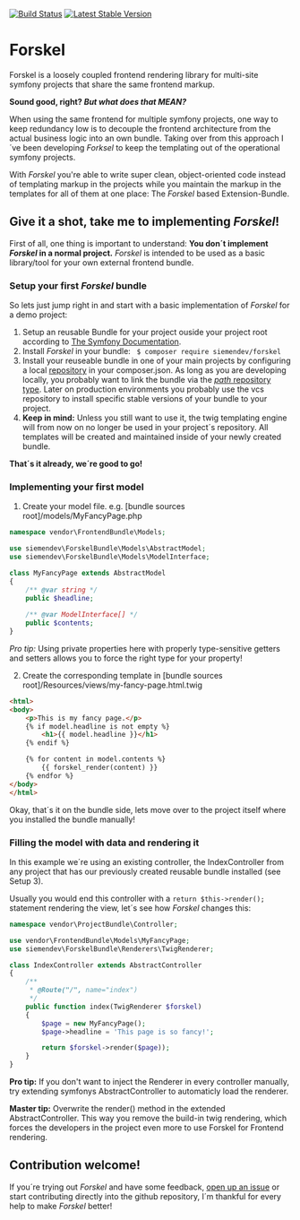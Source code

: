 [![Build Status](https://travis-ci.org/siemendev/forskel.svg?branch=master)](https://travis-ci.org/siemendev/forskel)
[![Latest Stable Version](https://poser.pugx.org/siemendev/forskel/v/stable)](https://packagist.org/packages/siemendev/forskel)

# Forskel

Forskel is a loosely coupled frontend rendering library for multi-site symfony projects that share the same frontend markup.

**Sound good, right? *But what does that MEAN?***

When using the same frontend for multiple symfony projects, one way to keep redundancy low is to decouple the frontend architecture from the actual business logic into an own bundle. Taking over from this approach I´ve been developing *Forksel* to keep the templating out of the operational symfony projects.

With *Forskel* you're able to write super clean, object-oriented code instead of templating markup in the projects while you  maintain the markup in the templates for all of them at one place: The *Forskel* based Extension-Bundle.

## Give it a shot, take me to implementing *Forskel*!

First of all, one thing is important to understand: **You don´t implement *Forskel* in a normal project.**
*Forskel* is intended to be used as a basic library/tool for your own external frontend bundle.


### Setup your first *Forskel* bundle
So lets just jump right in and start with a basic implementation of *Forskel* for a demo project:

1. Setup an reusable Bundle for your project ouside your project root according to [The Symfony Documentation](https://symfony.com/doc/4.1/bundles/best_practices.html).
2. Install *Forskel* in your bundle: ``` $ composer require siemendev/forskel```
3. Install your reuseable bundle in one of your main projects by configuring a local [repository](https://getcomposer.org/doc/05-repositories.md) in your composer.json. As long as you are developing locally, you probably want to link the bundle via the [*path* repository type](https://getcomposer.org/doc/05-repositories.md#path). Later on production environments you probably use the vcs repository to install specific stable versions of your bundle to your project.
4. **Keep in mind:** Unless you still want to use it, the twig templating engine will from now on no longer be used in your project´s repository. All templates will be created and maintained inside of your newly created bundle.

**That´s it already, we´re good to go!**

### Implementing your first model

1. Create your model file. e.g. [bundle sources root]/models/MyFancyPage.php
  ```php
  namespace vendor\FrontendBundle\Models;
  
  use siemendev\ForskelBundle\Models\AbstractModel;
  use siemendev\ForskelBundle\Models\ModelInterface;

  class MyFancyPage extends AbstractModel
  {
      /** @var string */
      public $headline;
      
      /** @var ModelInterface[] */
      public $contents;
  }
  ```
  *Pro tip:* Using private properties here with properly type-sensitive getters and setters allows you to force the right type for your property!
  
2. Create the corresponding template in [bundle sources root]/Resources/views/my-fancy-page.html.twig
  ```html
  <html>
  <body>
      <p>This is my fancy page.</p>
      {% if model.headline is not empty %}
          <h1>{{ model.headline }}</h1>
      {% endif %}

      {% for content in model.contents %}
          {{ forskel_render(content) }}
      {% endfor %}
  </body>
  </html>
  ```
  
Okay, that´s it on the bundle side, lets move over to the project itself where you installed the bundle manually!


### Filling the model with data and rendering it
In this example we´re using an existing controller, the IndexController from any project that has our previously created reusable bundle installed (see Setup 3).

Usually you would end this controller with a ```return $this->render();``` statement rendering the view, let´s see how *Forskel* changes this:

```php
namespace vendor\ProjectBundle\Controller;

use vendor\FrontendBundle\Models\MyFancyPage;
use siemendev\ForskelBundle\Renderers\TwigRenderer;

class IndexController extends AbstractController
{
    /**
     * @Route("/", name="index")
     */
    public function index(TwigRenderer $forskel)
    {
        $page = new MyFancyPage();
        $page->headline = 'This page is so fancy!';

        return $forskel->render($page));
    }
}
```
**Pro tip:** If you don't want to inject the Renderer in every controller manually, try extending symfonys AbstractController to automaticly load the renderer.

**Master tip:** Overwrite the render() method in the extended AbstractController. This way you remove the build-in twig rendering, which forces the developers in the project even more to use Forskel for Frontend rendering.

## Contribution welcome!
If you´re trying out *Forskel* and have some feedback, [open up an issue](https://github.com/siemendev/forskel/issues)
or start contributing directly into the github repository, I´m thankful for every help to make *Forskel* better!
